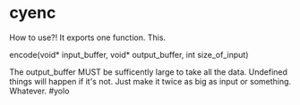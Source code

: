 # cyenc
How to use?! It exports one function. This.

encode(void* input_buffer, void* output_buffer, int size_of_input)

The output_buffer MUST be sufficently large to take all the data. Undefined things will happen if it's not. Just make it twice as big as input or something. Whatever. #yolo
